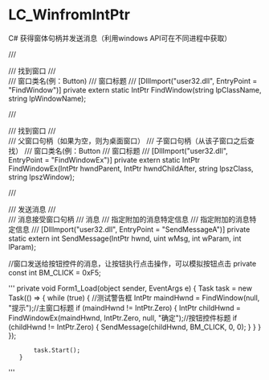 # LC_WinfromIntPtr
C# 获得窗体句柄并发送消息（利用windows API可在不同进程中获取）

/// <summary>
/// 找到窗口
/// </summary>
/// <param name="lpClassName">窗口类名(例：Button)</param>
/// <param name="lpWindowName">窗口标题</param>
/// <returns></returns>
[DllImport("user32.dll", EntryPoint = "FindWindow")]
private extern static IntPtr FindWindow(string lpClassName, string lpWindowName);
 
/// <summary>
/// 找到窗口
/// </summary>
/// <param name="hwndParent">父窗口句柄（如果为空，则为桌面窗口）</param>
/// <param name="hwndChildAfter">子窗口句柄（从该子窗口之后查找）</param>
/// <param name="lpszClass">窗口类名(例：Button</param>
/// <param name="lpszWindow">窗口标题</param>
/// <returns></returns>
[DllImport("user32.dll", EntryPoint = "FindWindowEx")]
private extern static IntPtr FindWindowEx(IntPtr hwndParent, IntPtr hwndChildAfter, string lpszClass, string lpszWindow);
 
/// <summary>
/// 发送消息
/// </summary>
/// <param name="hwnd">消息接受窗口句柄</param>
/// <param name="wMsg">消息</param>
/// <param name="wParam">指定附加的消息特定信息</param>
/// <param name="lParam">指定附加的消息特定信息</param>
/// <returns></returns>
[DllImport("user32.dll", EntryPoint = "SendMessageA")]
private static extern int SendMessage(IntPtr hwnd, uint wMsg, int wParam, int lParam);
 
//窗口发送给按钮控件的消息，让按钮执行点击操作，可以模拟按钮点击
private const int BM_CLICK = 0xF5;

'''
private void Form1_Load(object sender, EventArgs e)
       {
           Task task = new Task(() =>
           {
               while (true)
               {
                   //测试警告框
                   IntPtr maindHwnd = FindWindow(null, "提示");//主窗口标题
                   if (maindHwnd != IntPtr.Zero)
                   {
                       IntPtr childHwnd = FindWindowEx(maindHwnd, IntPtr.Zero, null, "确定");//按钮控件标题
                       if (childHwnd != IntPtr.Zero)
                       {
                           SendMessage(childHwnd, BM_CLICK, 0, 0);
                       }
                   }
               }
           });
 
           task.Start();
       }
'''
